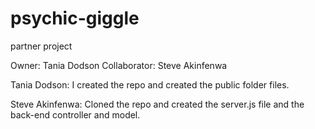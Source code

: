 # psychic-giggle
partner project

Owner: Tania Dodson
Collaborator: Steve Akinfenwa

Tania Dodson:
I created the repo and created the public folder files.


Steve Akinfenwa:
Cloned the repo and created the server.js file and the back-end controller and model.
